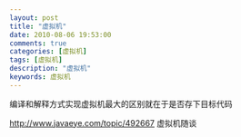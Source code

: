 ```yaml
---
layout: post
title: "虚拟机"
date: 2010-08-06 19:53:00 
comments: true
categories: [虚拟机]
tags: [虚拟机]
description: "虚拟机"
keywords: 虚拟机
---
```



 
  编译和解释方式实现虚拟机最大的区别就在于是否存下目标代码
 
 
 
 
  http://www.javaeye.com/topic/492667 虚拟机随谈
 


